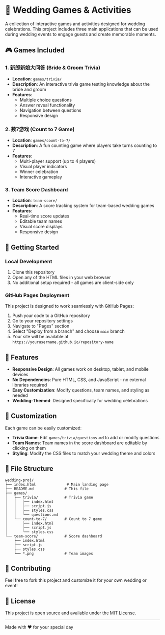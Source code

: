# 💒 Wedding Games & Activities

A collection of interactive games and activities designed for wedding celebrations. This project includes three main applications that can be used during wedding events to engage guests and create memorable moments.

## 🎮 Games Included

### 1. 新郎新娘大问答 (Bride & Groom Trivia)
- **Location**: `games/trivia/`
- **Description**: An interactive trivia game testing knowledge about the bride and groom
- **Features**: 
  - Multiple choice questions
  - Answer reveal functionality
  - Navigation between questions
  - Responsive design

### 2. 数7游戏 (Count to 7 Game)
- **Location**: `games/count-to-7/`
- **Description**: A fun counting game where players take turns counting to 7
- **Features**:
  - Multi-player support (up to 4 players)
  - Visual player indicators
  - Winner celebration
  - Interactive gameplay

### 3. Team Score Dashboard
- **Location**: `team-score/`
- **Description**: A score tracking system for team-based wedding games
- **Features**:
  - Real-time score updates
  - Editable team names
  - Visual score displays
  - Responsive design

## 🚀 Getting Started

### Local Development
1. Clone this repository
2. Open any of the HTML files in your web browser
3. No additional setup required - all games are client-side only

### GitHub Pages Deployment
This project is designed to work seamlessly with GitHub Pages:

1. Push your code to a GitHub repository
2. Go to your repository settings
3. Navigate to "Pages" section
4. Select "Deploy from a branch" and choose `main` branch
5. Your site will be available at `https://yourusername.github.io/repository-name`

## 📱 Features

- **Responsive Design**: All games work on desktop, tablet, and mobile devices
- **No Dependencies**: Pure HTML, CSS, and JavaScript - no external libraries required
- **Easy Customization**: Modify questions, team names, and styling as needed
- **Wedding-Themed**: Designed specifically for wedding celebrations

## 🎨 Customization

Each game can be easily customized:

- **Trivia Game**: Edit `games/trivia/questions.md` to add or modify questions
- **Team Names**: Team names in the score dashboard are editable by clicking on them
- **Styling**: Modify the CSS files to match your wedding theme and colors

## 📄 File Structure

```
wedding-proj/
├── index.html              # Main landing page
├── README.md              # This file
├── games/
│   ├── trivia/            # Trivia game
│   │   ├── index.html
│   │   ├── script.js
│   │   ├── styles.css
│   │   └── questions.md
│   └── count-to-7/        # Count to 7 game
│       ├── index.html
│       ├── script.js
│       └── styles.css
└── team-score/            # Score dashboard
    ├── index.html
    ├── script.js
    ├── styles.css
    └── *.png              # Team images
```

## 🤝 Contributing

Feel free to fork this project and customize it for your own wedding or event!

## 📝 License

This project is open source and available under the [MIT License](LICENSE).

---

Made with ❤️ for your special day
